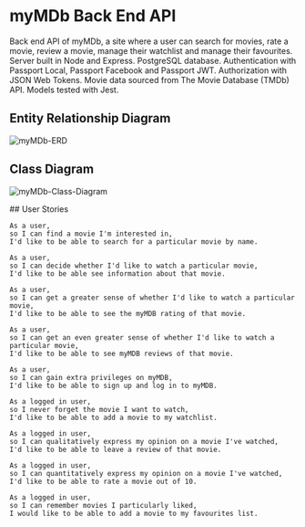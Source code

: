 # myMDb Back End API

Back end API of myMDb, a site where a user can search for movies, rate a movie, review a movie, manage their watchlist and manage their favourites. Server built in Node and Express. PostgreSQL database. Authentication with Passport Local, Passport Facebook and Passport JWT. Authorization with JSON Web Tokens. Movie data sourced from The Movie Database (TMDb) API. Models tested with Jest.

## Entity Relationship Diagram

![myMDb-ERD](https://user-images.githubusercontent.com/71923215/102818036-c1ddf080-43c8-11eb-87d9-518d66579a2c.png)

## Class Diagram

![myMDb-Class-Diagram](https://user-images.githubusercontent.com/71923215/102818106-e639cd00-43c8-11eb-8cae-963da9acfb3b.png)

## User Stories

```
As a user,
so I can find a movie I'm interested in,
I'd like to be able to search for a particular movie by name.
```

```
As a user,
so I can decide whether I'd like to watch a particular movie,
I'd like to be able see information about that movie.
```

```
As a user,
so I can get a greater sense of whether I'd like to watch a particular movie,
I'd like to be able to see the myMDB rating of that movie.
```

```
As a user,
so I can get an even greater sense of whether I'd like to watch a particular movie,
I'd like to be able to see myMDB reviews of that movie.
```

```
As a user,
so I can gain extra privileges on myMDB,
I'd like to be able to sign up and log in to myMDB.
```

```
As a logged in user,
so I never forget the movie I want to watch,
I'd like to be able to add a movie to my watchlist.
```

```
As a logged in user,
so I can qualitatively express my opinion on a movie I've watched,
I'd like to be able to leave a review of that movie.
```

```
As a logged in user,
so I can quantitatively express my opinion on a movie I've watched,
I'd like to be able to rate a movie out of 10.
```

```
As a logged in user,
so I can remember movies I particularly liked,
I would like to be able to add a movie to my favourites list.
```
